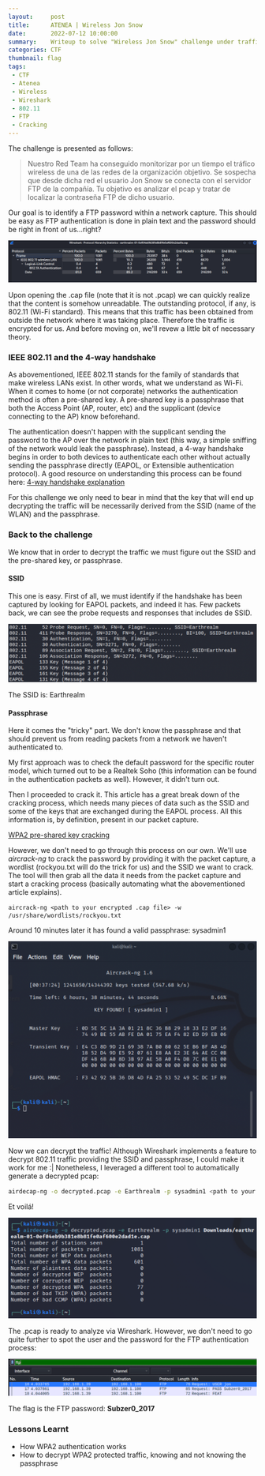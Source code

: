 ```yaml
---
layout:     post
title:      ATENEA | Wireless Jon Snow
date:       2022-07-12 10:00:00
summary:    Writeup to solve "Wireless Jon Snow" challenge under traffick analysis category. This challenge is now retired and is worth 0 points.
categories: CTF
thumbnail: flag
tags:
 - CTF
 - Atenea
 - Wireless
 - Wireshark
 - 802.11
 - FTP
 - Cracking
---
```

The challenge is presented as follows:
> Nuestro Red Team ha conseguido monitorizar por un tiempo el tráfico wireless de una de las redes de la organización objetivo. Se sospecha que desde dicha red el usuario Jon Snow se conecta con el servidor FTP de la compañía. Tu objetivo es analizar el pcap y tratar de localizar la contraseña FTP de dicho usuario.

Our goal is to identify a FTP password within a network capture. This should be easy as FTP authentication is done in plain text and the password should be right in front of us...right?

![Encrypted traffic](/images/ctf_wirelessjonsnow/protocols.png)

Upon opening the .cap file (note that it is not .pcap) we can quickly realize that the content is somehow unreadable. The outstanding protocol, if any, is 802.11 (Wi-Fi standard). This means that this traffic has been obtained from outside the network where it was taking place. Therefore the traffic is encrypted for us. And before moving on, we'll revew a little bit of necessary theory.

### IEEE 802.11 and the 4-way handshake
As abovementioned, IEEE 802.11 stands for the family of standards that make wireless LANs exist. In other words, what we understand as Wi-Fi. When it comes to home (or not corporate) networks the authentication method is often a pre-shared key. A pre-shared key is a passphrase that both the Access Point (AP, router, etc) and the supplicant (device connecting to the AP) know beforehand.

The authentication doesn't happen with the supplicant sending the password to the AP over the network in plain text (this way, a simple sniffing of the network would leak the passphrase). Instead, a 4-way handshake begins in order to both devices to authenticate each other without actually sending the passphrase directly (EAPOL, or Extensible authentication protocol). A good resource on understanding this process can be found here:
[4-way handshake explanation](https://www.wifi-professionals.com/2019/01/4-way-handshake)

For this challenge we only need to bear in mind that the key that will end up decrypting the traffic will be necessarily derived from the SSID (name of the WLAN) and the passphrase. 

### Back to the challenge

We know that in order to decrypt the traffic we must  figure out the SSID and the pre-shared key, or passphrase.

#### SSID

This one is easy. First of all, we must identify if the handshake has been captured by looking for EAPOL packets, and indeed it has. Few packets back, we can see the probe requests and responses that includes de SSID.

![SSID name](/images/ctf_wirelessjonsnow/ssid.png)

The SSID is: Earthrealm

#### Passphrase

Here it comes the "tricky" part. We don't know the passphrase and that should prevent us from reading packets from a network we haven't authenticated to.

My first approach was to check the default password for the specific router model, which turned out to be a Realtek Soho (this information can be found in the authentication packets as well). However, it didn't turn out.

Then I proceeded to crack it. This article has a great break down of the cracking process, which needs many pieces of data such as the SSID and some of the keys that are exchanged during the EAPOL process. All this information is, by definition, present in our packet capture.

[WPA2 pre-shared key cracking](https://www.ins1gn1a.com/understanding-wpa-psk-cracking)

However, we don't need to go through this process on our own. We'll use _aircrack-ng_ to crack the password by providing it with the packet capture, a wordlist (rockyou.txt will do the trick for us) and the SSID we want to crack. The tool will then grab all the data it needs from the packet capture and start a cracking process (basically automating what the abovementioned article explains).

```
aircrack-ng <path to your encrypted .cap file> -w /usr/share/wordlists/rockyou.txt
```
Around 10 minutes later it has found a valid passphrase: sysadmin1

![Cracked password](/images/ctf_wirelessjonsnow/cracking.png)


Now we can decrypt the traffic! Although Wireshark implements a feature to decrypt 802.11 traffic providing the SSID and passphrase, I could make it work for me :| Nonetheless, I leveraged a different tool to automatically generate a decrypted pcap: 
```bash
airdecap-ng -o decrypted.pcap -e Earthrealm -p sysadmin1 <path to your encrypted .cap file>
```
Et voilá!

![Cracked password](/images/ctf_wirelessjonsnow/decrypted_traffic_command.png)

The .pcap is ready to analyze via Wireshark. However, we don't need to go quite further to spot the user and the password for the FTP authentication process:

![Cracked password](/images/ctf_wirelessjonsnow/ftp_info.png)

The flag is the FTP password: __Subzer0_2017__

### Lessons Learnt
* How WPA2 authentication works
* How to decrypt WPA2 protected traffic, knowing and not knowing the passphrase
